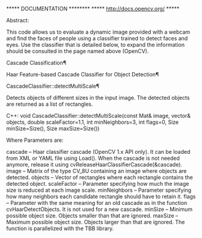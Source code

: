 ***** DOCUMENTATION ********
***** http://docs.opencv.org/ *****

Abstract:

This code allows us to evaluate a dynamic image provided with a webcam and find the faces of people using a classifier trained to detect faces and eyes. Use the classifier that is detailed below, to expand the information should be consulted in the page named above (OpenCV).

Cascade Classification¶

Haar Feature-based Cascade Classifier for Object Detection¶

CascadeClassifier::detectMultiScale¶

Detects objects of different sizes in the input image. The detected objects are returned as a list of rectangles.

C++: void CascadeClassifier::detectMultiScale(const Mat& image, vector<Rect>& objects, double scaleFactor=1.1, int minNeighbors=3, int flags=0, Size minSize=Size(), Size maxSize=Size())

Where Parameters are:	

cascade – Haar classifier cascade (OpenCV 1.x API only). It can be loaded from XML or YAML file using Load(). When the cascade is not needed anymore, release it using cvReleaseHaarClassifierCascade(&cascade).
image – Matrix of the type CV_8U containing an image where objects are detected.
objects – Vector of rectangles where each rectangle contains the detected object.
scaleFactor – Parameter specifying how much the image size is reduced at each image scale.
minNeighbors – Parameter specifying how many neighbors each candidate rectangle should have to retain it.
flags – Parameter with the same meaning for an old cascade as in the function cvHaarDetectObjects. It is not used for a new cascade.
minSize – Minimum possible object size. Objects smaller than that are ignored.
maxSize – Maximum possible object size. Objects larger than that are ignored.
The function is parallelized with the TBB library.






